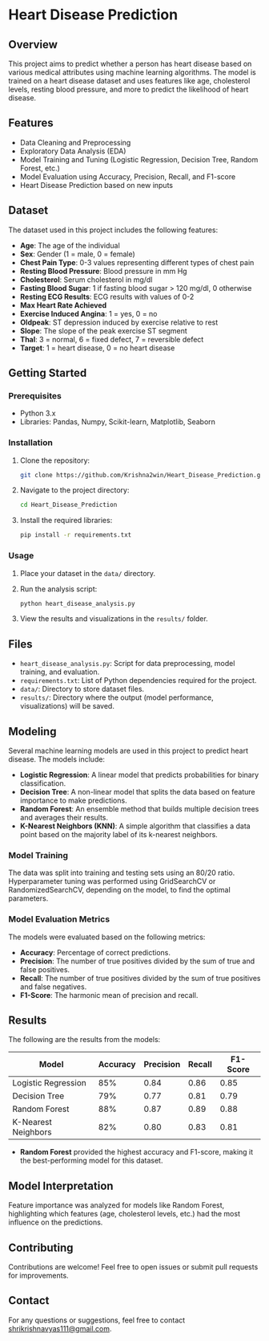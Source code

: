 # Heart Disease Prediction

## Overview

This project aims to predict whether a person has heart disease based on various medical attributes using machine learning algorithms. The model is trained on a heart disease dataset and uses features like age, cholesterol levels, resting blood pressure, and more to predict the likelihood of heart disease.

## Features

- Data Cleaning and Preprocessing
- Exploratory Data Analysis (EDA)
- Model Training and Tuning (Logistic Regression, Decision Tree, Random Forest, etc.)
- Model Evaluation using Accuracy, Precision, Recall, and F1-score
- Heart Disease Prediction based on new inputs

## Dataset

The dataset used in this project includes the following features:
- **Age**: The age of the individual
- **Sex**: Gender (1 = male, 0 = female)
- **Chest Pain Type**: 0-3 values representing different types of chest pain
- **Resting Blood Pressure**: Blood pressure in mm Hg
- **Cholesterol**: Serum cholesterol in mg/dl
- **Fasting Blood Sugar**: 1 if fasting blood sugar > 120 mg/dl, 0 otherwise
- **Resting ECG Results**: ECG results with values of 0-2
- **Max Heart Rate Achieved**
- **Exercise Induced Angina**: 1 = yes, 0 = no
- **Oldpeak**: ST depression induced by exercise relative to rest
- **Slope**: The slope of the peak exercise ST segment
- **Thal**: 3 = normal, 6 = fixed defect, 7 = reversible defect
- **Target**: 1 = heart disease, 0 = no heart disease

## Getting Started

### Prerequisites

- Python 3.x
- Libraries: Pandas, Numpy, Scikit-learn, Matplotlib, Seaborn

### Installation

1. Clone the repository:
    ```bash
    git clone https://github.com/Krishna2win/Heart_Disease_Prediction.git
    ```

2. Navigate to the project directory:
    ```bash
    cd Heart_Disease_Prediction
    ```

3. Install the required libraries:
    ```bash
    pip install -r requirements.txt
    ```

### Usage

1. Place your dataset in the `data/` directory.

2. Run the analysis script:
    ```bash
    python heart_disease_analysis.py
    ```

3. View the results and visualizations in the `results/` folder.

## Files

- `heart_disease_analysis.py`: Script for data preprocessing, model training, and evaluation.
- `requirements.txt`: List of Python dependencies required for the project.
- `data/`: Directory to store dataset files.
- `results/`: Directory where the output (model performance, visualizations) will be saved.

## Modeling

Several machine learning models are used in this project to predict heart disease. The models include:

- **Logistic Regression**: A linear model that predicts probabilities for binary classification.
- **Decision Tree**: A non-linear model that splits the data based on feature importance to make predictions.
- **Random Forest**: An ensemble method that builds multiple decision trees and averages their results.
- **K-Nearest Neighbors (KNN)**: A simple algorithm that classifies a data point based on the majority label of its k-nearest neighbors.

### Model Training

The data was split into training and testing sets using an 80/20 ratio. Hyperparameter tuning was performed using GridSearchCV or RandomizedSearchCV, depending on the model, to find the optimal parameters.

### Model Evaluation Metrics

The models were evaluated based on the following metrics:
- **Accuracy**: Percentage of correct predictions.
- **Precision**: The number of true positives divided by the sum of true and false positives.
- **Recall**: The number of true positives divided by the sum of true positives and false negatives.
- **F1-Score**: The harmonic mean of precision and recall.

## Results

The following are the results from the models:

| Model                | Accuracy | Precision | Recall | F1-Score |
|----------------------|----------|-----------|--------|----------|
| Logistic Regression   | 85%      | 0.84      | 0.86   | 0.85     |
| Decision Tree         | 79%      | 0.77      | 0.81   | 0.79     |
| Random Forest         | 88%      | 0.87      | 0.89   | 0.88     |
| K-Nearest Neighbors   | 82%      | 0.80      | 0.83   | 0.81     |

- **Random Forest** provided the highest accuracy and F1-score, making it the best-performing model for this dataset.

## Model Interpretation

Feature importance was analyzed for models like Random Forest, highlighting which features (age, cholesterol levels, etc.) had the most influence on the predictions.

## Contributing

Contributions are welcome! Feel free to open issues or submit pull requests for improvements.

## Contact

For any questions or suggestions, feel free to contact [shrikrishnavyas111@gmail.com](mailto:shrikrishnavyas111@gmail.com).
